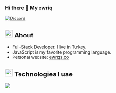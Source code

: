 ### Hi there 👋 My ewriq 

[![Discord](https://lanyard.cnrad.dev/api/1085964318853566524)](https://discord.com/users/1085964318853566524)


<h2><img width="25" src="https://emojipedia-us.s3.dualstack.us-west-1.amazonaws.com/thumbs/120/apple/325/magnifying-glass-tilted-right_1f50e.png" /> About</h2>

- Full-Stack Developer. I live in Turkey.
- JavaScript is my favorite programming language.
- Personal website: [ewriqs.co](https://ewriqs.repl.co)


<h2 width="100%"><img width="25" src="https://emojipedia-us.s3.dualstack.us-west-1.amazonaws.com/thumbs/120/apple/325/gear_2699-fe0f.png" /> Technologies I use</h2>
<img src="https://skillicons.dev/icons?i=alpinejs,bootstrap,java,css,sass,html,js,ts,php,react,vue,svelte,next,nuxt,mongodb,discord,cloudflare,codepen,electron,express,fastapi,tailwindcss,git,github,heroku,nodejs,webpack,markdown,netlify,pug" />
